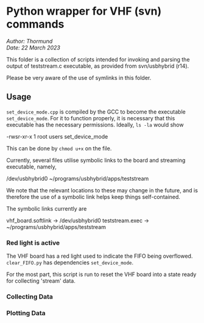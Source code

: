 # Python wrapper for VHF (svn) commands

*Author: Thormund*  
*Date: 22 March 2023*

This folder is a collection of scripts intended for invoking and parsing the 
output of teststream.c executable, as provided from svn/usbhybrid (r14).

Please be very aware of the use of symlinks in this folder.

## Usage

`set_device_mode.cpp` is compiled by the GCC to become the executable
`set_device_mode`. For it to function properly, it is necessary that this
executable has the necessary permissions. Ideally, `ls -la` would show
  
  -rwsr-xr-x 1 root   users <size> <date> <time> set_device_mode

This can be done by `chmod u+x` on the file.

Currently, several files utilise symbolic links to the board and streaming
executable, namely,

  /dev/usbhybrid0
  ~/programs/usbhybrid/apps/teststream

We note that the relevant locations to these may change in the future, and is 
therefore the use of a symbolic link helps keep things self-contained.

The symbolic links currently are

  vhf_board.softlink -> /dev/usbhybrid0
  teststream.exec -> ~/programs/usbhybrid/apps/teststream

### Red light is active

The VHF board has a red light used to indicate the FIFO being overflowed.
`clear_FIFO.py` has dependencies `set_device_mode`.

For the most part, this script is run to reset the VHF board into a state ready
for collecting 'stream' data.

### Collecting Data


### Plotting Data

  